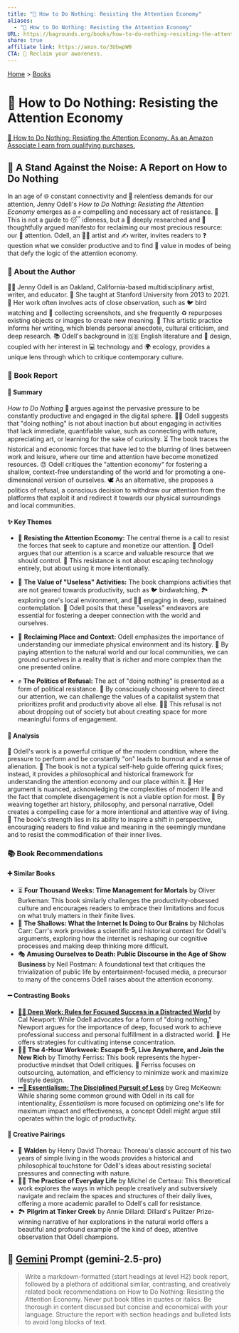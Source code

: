 ```yaml
---
title: "📵 How to Do Nothing: Resisting the Attention Economy"
aliases:
  - "📵 How to Do Nothing: Resisting the Attention Economy"
URL: https://bagrounds.org/books/how-to-do-nothing-resisting-the-attention-economy
share: true
affiliate link: https://amzn.to/3UbwpW0
CTA: 🌳 Reclaim your awareness.
---
```

[Home](../index.md) > [Books](./index.md)  
# 📵 How to Do Nothing: Resisting the Attention Economy  
[🛒 How to Do Nothing: Resisting the Attention Economy. As an Amazon Associate I earn from qualifying purchases.](https://amzn.to/3UbwpW0)  
  
## 📢 A Stand Against the Noise: A Report on How to Do Nothing  
  
In an age of 🌐 constant connectivity and 🤯 relentless demands for our attention, Jenny Odell's *How to Do Nothing: Resisting the Attention Economy* emerges as a ✊ compelling and necessary act of resistance. 📖 This is not a guide to 😴 idleness, but a 🧐 deeply researched and 🤔 thoughtfully argued manifesto for reclaiming our most precious resource: our 🧠 attention. Odell, an 👩‍🎨 artist and ✍️ writer, invites readers to ❓ question what we consider productive and to find 💎 value in modes of being that defy the logic of the attention economy.  
  
### 👤 About the Author  
  
🧑‍🎨 Jenny Odell is an Oakland, California-based multidisciplinary artist, writer, and educator. 🏫 She taught at Stanford University from 2013 to 2021. 🔭 Her work often involves acts of close observation, such as 🐦 bird watching and 📸 collecting screenshots, and she frequently ♻️ repurposes existing objects or images to create new meaning. 🎨 This artistic practice informs her writing, which blends personal anecdote, cultural criticism, and deep research. 📚 Odell's background in 🇬🇧 English literature and 📐 design, coupled with her interest in 💻 technology and 🌍 ecology, provides a unique lens through which to critique contemporary culture.  
  
### 📰 Book Report  
  
#### 📝 **Summary**  
  
*How to Do Nothing* 🚫 argues against the pervasive pressure to be constantly productive and engaged in the digital sphere. 🧘‍♀️ Odell suggests that "doing nothing" is not about inaction but about engaging in activities that lack immediate, quantifiable value, such as connecting with nature, appreciating art, or learning for the sake of curiosity. ⏳ The book traces the historical and economic forces that have led to the blurring of lines between work and leisure, where our time and attention have become monetized resources. 😠 Odell critiques the "attention economy" for fostering a shallow, context-free understanding of the world and for promoting a one-dimensional version of ourselves. 🕊️ As an alternative, she proposes a politics of refusal, a conscious decision to withdraw our attention from the platforms that exploit it and redirect it towards our physical surroundings and local communities.  
  
#### ✨ **Key Themes**  
  
* 🛑 **Resisting the Attention Economy:** The central theme is a call to resist the forces that seek to capture and monetize our attention. 🧠 Odell argues that our attention is a scarce and valuable resource that we should control. 📵 This resistance is not about escaping technology entirely, but about using it more intentionally.  
  
* 🌟 **The Value of "Useless" Activities:** The book champions activities that are not geared towards productivity, such as 🐦 birdwatching, 🏞️ exploring one's local environment, and 🧘‍♀️ engaging in deep, sustained contemplation. 🌱 Odell posits that these "useless" endeavors are essential for fostering a deeper connection with the world and ourselves.  
  
* 📍 **Reclaiming Place and Context:** Odell emphasizes the importance of understanding our immediate physical environment and its history. 🌳 By paying attention to the natural world and our local communities, we can ground ourselves in a reality that is richer and more complex than the one presented online.  
  
* ✊ **The Politics of Refusal:** The act of "doing nothing" is presented as a form of political resistance. 🤔 By consciously choosing where to direct our attention, we can challenge the values of a capitalist system that prioritizes profit and productivity above all else. 🙅‍♀️ This refusal is not about dropping out of society but about creating space for more meaningful forms of engagement.  
  
#### 🧐 **Analysis**  
  
🤯 Odell's work is a powerful critique of the modern condition, where the pressure to perform and be constantly "on" leads to burnout and a sense of alienation. 📖 The book is not a typical self-help guide offering quick fixes; instead, it provides a philosophical and historical framework for understanding the attention economy and our place within it. 🧠 Her argument is nuanced, acknowledging the complexities of modern life and the fact that complete disengagement is not a viable option for most. 🧵 By weaving together art history, philosophy, and personal narrative, Odell creates a compelling case for a more intentional and attentive way of living. 💪 The book's strength lies in its ability to inspire a shift in perspective, encouraging readers to find value and meaning in the seemingly mundane and to resist the commodification of their inner lives.  
  
### 📚 Book Recommendations  
  
#### ➕ **Similar Books**  
  
* ⏳ **Four Thousand Weeks: Time Management for Mortals** by Oliver Burkeman: This book similarly challenges the productivity-obsessed culture and encourages readers to embrace their limitations and focus on what truly matters in their finite lives.  
* 🧠 **The Shallows: What the Internet Is Doing to Our Brains** by Nicholas Carr: Carr's work provides a scientific and historical context for Odell's arguments, exploring how the internet is reshaping our cognitive processes and making deep thinking more difficult.  
* 🎭 **Amusing Ourselves to Death: Public Discourse in the Age of Show Business** by Neil Postman: A foundational text that critiques the trivialization of public life by entertainment-focused media, a precursor to many of the concerns Odell raises about the attention economy.  
  
#### ➖ **Contrasting Books**  
  
* **[🤿💼 Deep Work: Rules for Focused Success in a Distracted World](./deep-work.md)** by Cal Newport: While Odell advocates for a form of "doing nothing," Newport argues for the importance of deep, focused work to achieve professional success and personal fulfillment in a distracted world. 🧘 He offers strategies for cultivating intense concentration.  
* 🧑‍💻 **The 4-Hour Workweek: Escape 9-5, Live Anywhere, and Join the New Rich** by Timothy Ferriss: This book represents the hyper-productive mindset that Odell critiques. 🤖 Ferriss focuses on outsourcing, automation, and efficiency to minimize work and maximize lifestyle design.  
* **[➖💯 Essentialism: The Disciplined Pursuit of Less](./essentialism-the-disciplined-pursuit-of-less.md)** by Greg McKeown: While sharing some common ground with Odell in its call for intentionality, *Essentialism* is more focused on optimizing one's life for maximum impact and effectiveness, a concept Odell might argue still operates within the logic of productivity.  
  
#### 🎨 **Creative Pairings**  
  
* 🌳 **Walden** by Henry David Thoreau: Thoreau's classic account of his two years of simple living in the woods provides a historical and philosophical touchstone for Odell's ideas about resisting societal pressures and connecting with nature.  
* 🚶‍♀️ **The Practice of Everyday Life** by Michel de Certeau: This theoretical work explores the ways in which people creatively and subversively navigate and reclaim the spaces and structures of their daily lives, offering a more academic parallel to Odell's call for resistance.  
* 🏞️ **Pilgrim at Tinker Creek** by Annie Dillard: Dillard's Pulitzer Prize-winning narrative of her explorations in the natural world offers a beautiful and profound example of the kind of deep, attentive observation that Odell champions.  
  
## 💬 [Gemini](../software/gemini.md) Prompt (gemini-2.5-pro)  
> Write a markdown-formatted (start headings at level H2) book report, followed by a plethora of additional similar, contrasting, and creatively related book recommendations on How to Do Nothing: Resisting the Attention Economy. Never put book titles in quotes or italics. Be thorough in content discussed but concise and economical with your language. Structure the report with section headings and bulleted lists to avoid long blocks of text.